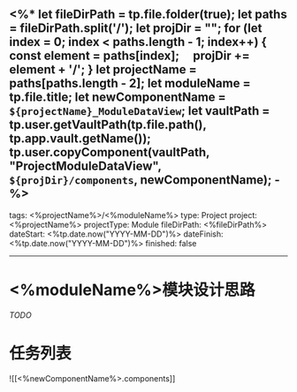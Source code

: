 <%*
let fileDirPath = tp.file.folder(true);
let paths = fileDirPath.split('/');
let projDir = "";
for (let index = 0; index < paths.length - 1; index++) {
	const element = paths[index];
    projDir += element + '/';
}
let projectName = paths[paths.length - 2];
let moduleName = tp.file.title;
let newComponentName = `${projectName}_ModuleDataView`;
let vaultPath = tp.user.getVaultPath(tp.file.path(), tp.app.vault.getName());
tp.user.copyComponent(vaultPath, "ProjectModuleDataView", `${projDir}/components`, newComponentName);
-%>
---
tags: <%projectName%>/<%moduleName%>
type: Project
project: <%projectName%>
projectType: Module
fileDirPath: <%fileDirPath%>
dateStart: <%tp.date.now("YYYY-MM-DD")%>
dateFinish: <%tp.date.now("YYYY-MM-DD")%>
finished: false

---

# <%moduleName%>模块设计思路
 *TODO*
 
# 任务列表
![[<%newComponentName%>.components]]



